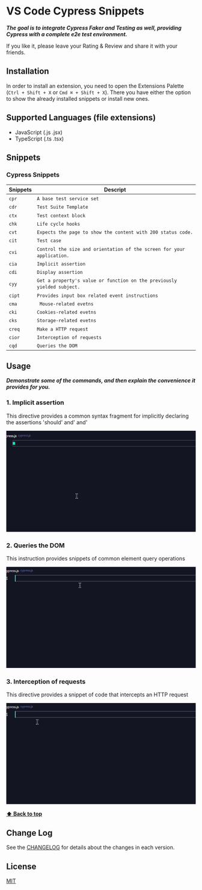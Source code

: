# VS Code Cypress Snippets

**_The goal is to integrate Cypress Faker and Testing as well, providing Cypress with a complete e2e test environment._**

If you like it, please leave your Rating & Review and share it with your friends.

## Installation

In order to install an extension, you need to open the Extensions Palette (`Ctrl + Shift + X` or `Cmd ⌘ + Shift + X`). There you have either the option to show the already installed snippets or install new ones.

## Supported Languages (file extensions)

- JavaScript (.js .jsx)
- TypeScript (.ts .tsx)

## Snippets

### Cypress Snippets

| Snippets | Descript                                                                |
| -------- | ----------------------------------------------------------------------- |
| `cpr`    | `A base test service set`                                               |
| `cdr`    | `Test Suite Template`                                                   |
| `ctx`    | `Test context block`                                                    |
| `chk`    | `Life cycle hooks`                                                      |
| `cvt`    | `Expects the page to show the content with 200 status code.`            |
| `cit`    | `Test case`                                                             |
| `cvi`    | `Control the size and orientation of the screen for your application.`  |
| `cia`    | `Implicit assertion`                                                    |
| `cdi`    | `Display assertion`                                                     |
| `cyy`    | `Get a property's value or function on the previously yielded subject.` |
| `cipt`   | `Provides input box related event instructions`                         |
| `cma`    | ` Mouse-related evetns`                                                 |
| `cki`    | `Cookies-related evetns`                                                |
| `cks`    | `Storage-related evetns`                                                |
| `creq`   | `Make a HTTP request`                                                   |
| `cior`   | `Interception of requests`                                              |
| `cqd`    | `Queries the DOM`                                                       |

## Usage

**_Demonstrate some of the commands, and then explain the convenience it provides for you._**

### 1. Implicit assertion

This directive provides a common syntax fragment for implicitly declaring the assertions 'should' and' and'

![](./assest/cia.gif)

### 2. Queries the DOM

This instruction provides snippets of common element query operations

![](./assest/cqd.gif)

### 3. Interception of requests

This directive provides a snippet of code that intercepts an HTTP request

![](./assest/cior.gif)

**[⬆ Back to top](#Installation)**

## Change Log

See the [CHANGELOG](./CHANGELOG.md) for details about the changes in each version.

## License

[MIT](./LICENSE)
